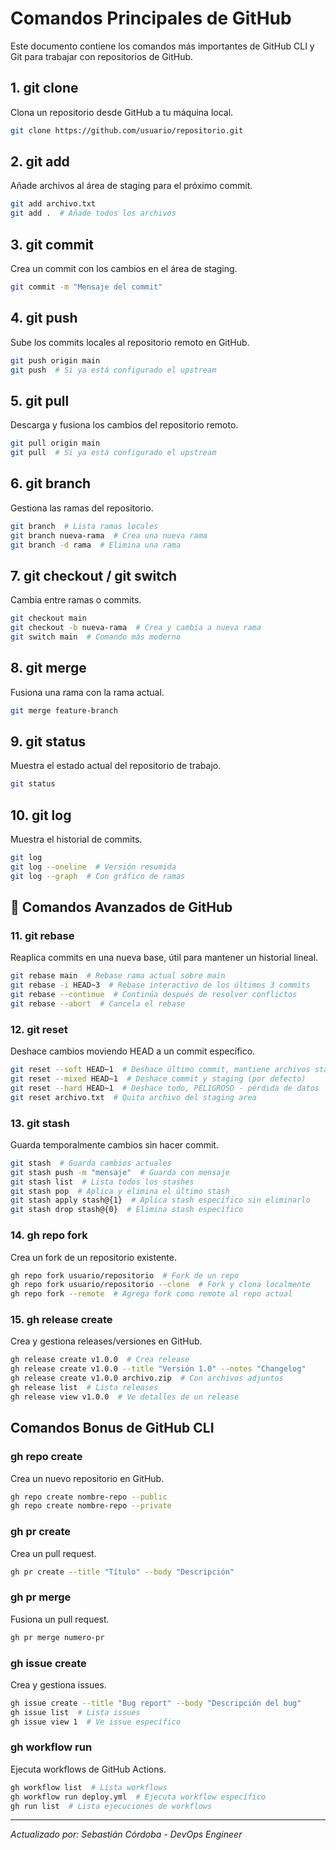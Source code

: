 # Comandos Principales de GitHub

Este documento contiene los comandos más importantes de GitHub CLI y Git para trabajar con repositorios de GitHub.

## 1. git clone
Clona un repositorio desde GitHub a tu máquina local.
```bash
git clone https://github.com/usuario/repositorio.git
```

## 2. git add
Añade archivos al área de staging para el próximo commit.
```bash
git add archivo.txt
git add .  # Añade todos los archivos
```

## 3. git commit
Crea un commit con los cambios en el área de staging.
```bash
git commit -m "Mensaje del commit"
```

## 4. git push
Sube los commits locales al repositorio remoto en GitHub.
```bash
git push origin main
git push  # Si ya está configurado el upstream
```

## 5. git pull
Descarga y fusiona los cambios del repositorio remoto.
```bash
git pull origin main
git pull  # Si ya está configurado el upstream
```

## 6. git branch
Gestiona las ramas del repositorio.
```bash
git branch  # Lista ramas locales
git branch nueva-rama  # Crea una nueva rama
git branch -d rama  # Elimina una rama
```

## 7. git checkout / git switch
Cambia entre ramas o commits.
```bash
git checkout main
git checkout -b nueva-rama  # Crea y cambia a nueva rama
git switch main  # Comando más moderno
```

## 8. git merge
Fusiona una rama con la rama actual.
```bash
git merge feature-branch
```

## 9. git status
Muestra el estado actual del repositorio de trabajo.
```bash
git status
```

## 10. git log
Muestra el historial de commits.
```bash
git log
git log --oneline  # Versión resumida
git log --graph  # Con gráfico de ramas
```

## 🚀 Comandos Avanzados de GitHub

### 11. git rebase
Reaplica commits en una nueva base, útil para mantener un historial lineal.
```bash
git rebase main  # Rebase rama actual sobre main
git rebase -i HEAD~3  # Rebase interactivo de los últimos 3 commits
git rebase --continue  # Continúa después de resolver conflictos
git rebase --abort  # Cancela el rebase
```

### 12. git reset
Deshace cambios moviendo HEAD a un commit específico.
```bash
git reset --soft HEAD~1  # Deshace último commit, mantiene archivos staged
git reset --mixed HEAD~1  # Deshace commit y staging (por defecto)
git reset --hard HEAD~1  # Deshace todo, PELIGROSO - pérdida de datos
git reset archivo.txt  # Quita archivo del staging area
```

### 13. git stash
Guarda temporalmente cambios sin hacer commit.
```bash
git stash  # Guarda cambios actuales
git stash push -m "mensaje"  # Guarda con mensaje
git stash list  # Lista todos los stashes
git stash pop  # Aplica y elimina el último stash
git stash apply stash@{1}  # Aplica stash específico sin eliminarlo
git stash drop stash@{0}  # Elimina stash específico
```

### 14. gh repo fork
Crea un fork de un repositorio existente.
```bash
gh repo fork usuario/repositorio  # Fork de un repo
gh repo fork usuario/repositorio --clone  # Fork y clona localmente
gh repo fork --remote  # Agrega fork como remote al repo actual
```

### 15. gh release create
Crea y gestiona releases/versiones en GitHub.
```bash
gh release create v1.0.0  # Crea release
gh release create v1.0.0 --title "Versión 1.0" --notes "Changelog"
gh release create v1.0.0 archivo.zip  # Con archivos adjuntos
gh release list  # Lista releases
gh release view v1.0.0  # Ve detalles de un release
```

## Comandos Bonus de GitHub CLI

### gh repo create
Crea un nuevo repositorio en GitHub.
```bash
gh repo create nombre-repo --public
gh repo create nombre-repo --private
```

### gh pr create
Crea un pull request.
```bash
gh pr create --title "Título" --body "Descripción"
```

### gh pr merge
Fusiona un pull request.
```bash
gh pr merge numero-pr
```

### gh issue create
Crea y gestiona issues.
```bash
gh issue create --title "Bug report" --body "Descripción del bug"
gh issue list  # Lista issues
gh issue view 1  # Ve issue específico
```

### gh workflow run
Ejecuta workflows de GitHub Actions.
```bash
gh workflow list  # Lista workflows
gh workflow run deploy.yml  # Ejecuta workflow específico
gh run list  # Lista ejecuciones de workflows
```

---
*Actualizado por: Sebastián Córdoba - DevOps Engineer*